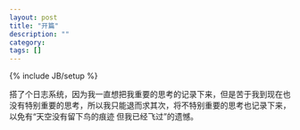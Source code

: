 ```yaml
---
layout: post
title: "开篇"
description: ""
category: 
tags: []
---
```

{% include JB/setup %}  

搭了个日志系统，因为我一直想把我重要的思考的记录下来，但是苦于我到现在也没有特别重要的思考，所以我只能退而求其次，将不特别重要的思考也记录下来，以免有“天空没有留下鸟的痕迹 但我已经飞过”的遗憾。  

